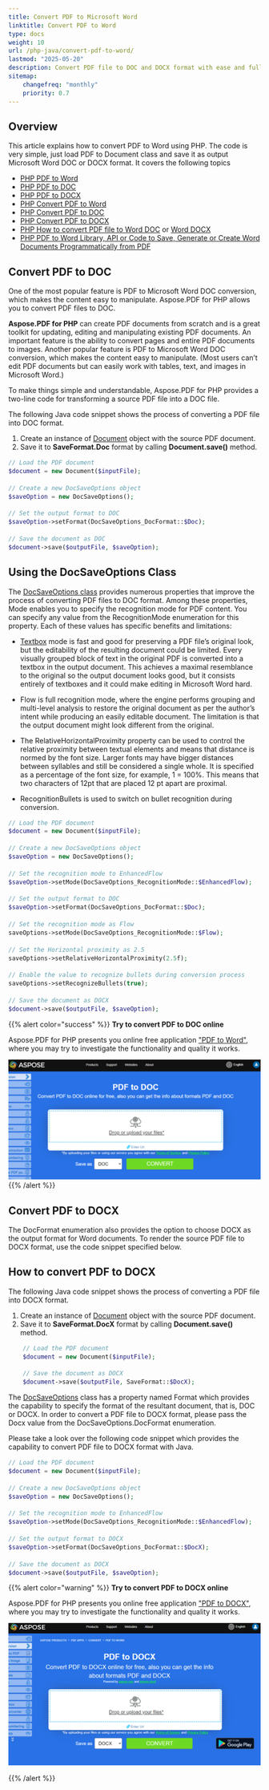 ```yaml
---
title: Convert PDF to Microsoft Word
linktitle: Convert PDF to Word
type: docs
weight: 10
url: /php-java/convert-pdf-to-word/
lastmod: "2025-05-20"
description: Convert PDF file to DOC and DOCX format with ease and full control with Aspose.PDF for PHP. Learn more how to tune up PDF to Microsoft Word documents conversion.
sitemap:
    changefreq: "monthly"
    priority: 0.7
---
```


## Overview

This article explains how to convert PDF to Word using PHP. The code is very simple, just load PDF to Document class and save it as output Microsoft Word DOC or DOCX format. It covers the following topics

- [PHP PDF to Word](#convert-pdf-to-doc)
- [PHP PDF to DOC](#convert-pdf-to-doc)
- [PHP PDF to DOCX](#convert-pdf-to-docx)
- [PHP Convert PDF to Word](#convert-pdf-to-docx)
- [PHP Convert PDF to DOC](#convert-pdf-to-doc)
- [PHP Convert PDF to DOCX](#convert-pdf-to-docx)
- [PHP How to convert PDF file to Word DOC](#convert-pdf-to-doc) or [Word DOCX](#convert-pdf-to-docx)
- [PHP PDF to Word Library, API or Code to Save, Generate or Create Word Documents Programmatically from PDF](#convert-pdf-to-docx)

## Convert PDF to DOC

One of the most popular feature is PDF to Microsoft Word DOC conversion, which makes the content easy to manipulate. Aspose.PDF for PHP allows you to convert PDF files to DOC.

**Aspose.PDF for PHP** can create PDF documents from scratch and is a great toolkit for updating, editing and manipulating existing PDF documents. An important feature is the ability to convert pages and entire PDF documents to images. Another popular feature is PDF to Microsoft Word DOC conversion, which makes the content easy to manipulate. (Most users can’t edit PDF documents but can easily work with tables, text, and images in Microsoft Word.)

To make things simple and understandable, Aspose.PDF for PHP provides a two-line code for transforming a source PDF file into a DOC file.

The following Java code snippet shows the process of converting a PDF file into DOC format.

1. Create an instance of [Document](https://reference.aspose.com/page/java/com.aspose.page/document) object with the source PDF document.
2. Save it to **SaveFormat.Doc** format by calling **Document.save()** method.

```php
// Load the PDF document
$document = new Document($inputFile);

// Create a new DocSaveOptions object
$saveOption = new DocSaveOptions();

// Set the output format to DOC
$saveOption->setFormat(DocSaveOptions_DocFormat::$Doc);

// Save the document as DOC
$document->save($outputFile, $saveOption);
```

## Using the DocSaveOptions Class

The [DocSaveOptions class](https://reference.aspose.com/pdf/java/com.aspose.pdf/DocSaveOptions) provides numerous properties that improve the process of converting PDF files to DOC format. Among these properties, Mode enables you to specify the recognition mode for PDF content. You can specify any value from the RecognitionMode enumeration for this property. Each of these values has specific benefits and limitations:

- [Textbox](https://reference.aspose.com/pdf/java/com.aspose.pdf/TextBoxField) mode is fast and good for preserving a PDF file’s original look, but the editability of the resulting document could be limited. Every visually grouped block of text in the original PDF is converted into a textbox in the output document. This achieves a maximal resemblance to the original so the output document looks good, but it consists entirely of textboxes and it could make editing in Microsoft Word hard.

- Flow is full recognition mode, where the engine performs grouping and multi-level analysis to restore the original document as per the author’s intent while producing an easily editable document. The limitation is that the output document might look different from the original.

- The RelativeHorizontalProximity property can be used to control the relative proximity between textual elements and means that distance is normed by the font size. Larger fonts may have bigger distances between syllables and still be considered a single whole. It is specified as a percentage of the font size, for example, 1 = 100%. This means that two characters of 12pt that are placed 12 pt apart are proximal.

- RecognitionBullets is used to switch on bullet recognition during conversion.

```php
// Load the PDF document
$document = new Document($inputFile);

// Create a new DocSaveOptions object
$saveOption = new DocSaveOptions();

// Set the recognition mode to EnhancedFlow
$saveOption->setMode(DocSaveOptions_RecognitionMode::$EnhancedFlow);

// Set the output format to DOC
$saveOption->setFormat(DocSaveOptions_DocFormat::$Doc);

// Set the recognition mode as Flow
saveOptions->setMode(DocSaveOptions_RecognitionMode::$Flow);

// Set the Horizontal proximity as 2.5
saveOptions->setRelativeHorizontalProximity(2.5f);

// Enable the value to recognize bullets during conversion process
saveOptions->setRecognizeBullets(true);

// Save the document as DOCX
$document->save($outputFile, $saveOption);
```

{{% alert color="success" %}}
**Try to convert PDF to DOC online**

Aspose.PDF for PHP presents you online free application ["PDF to Word"](https://products.aspose.app/pdf/conversion/pdf-to-doc), where you may try to investigate the functionality and quality it works.

[![Convert PDF to DOC](pdf_to_word.png)](https://products.aspose.app/pdf/conversion/pdf-to-doc)
{{% /alert %}}

## Convert PDF to DOCX

The DocFormat enumeration also provides the option to choose DOCX as the output format for Word documents. To render the source PDF file to DOCX format, use the code snippet specified below.

## How to convert PDF to DOCX

The following Java code snippet shows the process of converting a PDF file into DOCX format.

1. Create an instance of [Document](https://reference.aspose.com/page/java/com.aspose.page/document) object with the source PDF document.
2. Save it to **SaveFormat.DocX** format by calling **Document.save()** method.

```php
    // Load the PDF document
    $document = new Document($inputFile);
    
    // Save the document as DOCX
    $document->save($outputFile, SaveFormat::$DocX);
```

The [DocSaveOptions](https://reference.aspose.com/pdf/java/com.aspose.pdf/docsaveoptions) class has a property named Format which provides the capability to specify the format of the resultant document, that is, DOC or DOCX. In order to convert a PDF file to DOCX format, please pass the Docx value from the DocSaveOptions.DocFormat enumeration.

Please take a look over the following code snippet which provides the capability to convert PDF file to DOCX format with Java.

```php
// Load the PDF document
$document = new Document($inputFile);

// Create a new DocSaveOptions object
$saveOption = new DocSaveOptions();

// Set the recognition mode to EnhancedFlow
$saveOption->setMode(DocSaveOptions_RecognitionMode::$EnhancedFlow);

// Set the output format to DOCX
$saveOption->setFormat(DocSaveOptions_DocFormat::$DocX);

// Save the document as DOCX
$document->save($outputFile, $saveOption);
```

{{% alert color="warning" %}}
**Try to convert PDF to DOCX online**

Aspose.PDF for PHP presents you online free application ["PDF to DOCX"](https://products.aspose.app/pdf/conversion/pdf-to-docx), where you may try to investigate the functionality and quality it works.

[![Aspose.PDF Convertion PDF to DOCX Free App](pdf_to_docx.png)](https://products.aspose.app/pdf/conversion/pdf-to-docx)

{{% /alert %}}
